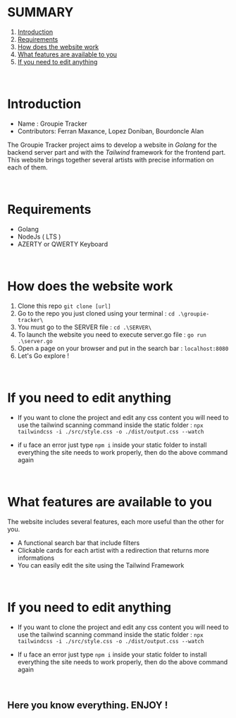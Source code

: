 # SUMMARY
1. [Introduction](#introduction)
2. [Requirements](#requirements)
3. [How does the website work](#how-does-the-website-work)
4. [What features are available to you](#what-features-are-available-to-you)
5. [If you need to edit anything](#if-you-need-to-edit-anything)

<br>

# Introduction
* Name : Groupie Tracker
* Contributors: Ferran Maxance, Lopez Doniban, Bourdoncle Alan

The Groupie Tracker project aims to develop a website in *Golang* for the backend server part and with the *Tailwind* framework for the frontend part. This website brings together several artists with precise information on each of them.

<br>

# Requirements

* Golang
* NodeJs ( LTS ) 
* AZERTY or QWERTY Keyboard 


<br>

# How does the website work
1. Clone this repo `git clone [url]`
2. Go to the repo you just cloned using your terminal : `cd .\groupie-tracker\`
3. You must go to the SERVER file : `cd .\SERVER\`
3. To launch the website you need to execute server.go file : `go run .\server.go`
4. Open a page on your browser and put in the search bar : `localhost:8080`
5. Let's Go explore !

<br>

# If you need to edit anything
* If you want to clone the project and edit any css content you will need to use the tailwind scanning command inside the static folder : `npx tailwindcss -i ./src/style.css -o ./dist/output.css --watch`

* if u face an error just type `npm i` inside your static folder to install everything the site needs to work properly, then do the above command again


<br>

# What features are available to you
The website includes several features, each more useful than the other for you.

- A functional search bar that include filters
- Clickable cards for each artist with a redirection that returns more informations
- You can easily edit the site using the Tailwind Framework

<br>

# If you need to edit anything
* If you want to clone the project and edit any css content you will need to use the tailwind scanning command inside the static folder : `npx tailwindcss -i ./src/style.css -o ./dist/output.css --watch`

* If u face an error just type `npm i` inside your static folder to install everything the site needs to work properly, then do the above command again

<br>

## Here you know everything. ENJOY !